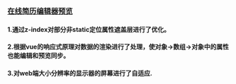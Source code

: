 ### [在线简历编辑器预览](https://tcitds1.github.io/Vue/resumer-beta1/dist/index.html#/)

#### 1.通过z-index对部分非static定位属性遮盖层进行了优化。
#### 2.根据vue的响应式原理对数据的渲染进行了处理，使对象->数组->对象中的属性也能编辑和预览同步。
#### 3.对web端大小分辨率的显示器的屏幕进行了自适应.